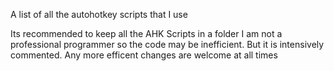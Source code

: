 A list of all the autohotkey scripts that I use

Its recommended to keep all the AHK Scripts in a folder
I am not a professional programmer so the code may be inefficient. But it is intensively commented.
Any more efficent changes are welcome at all times